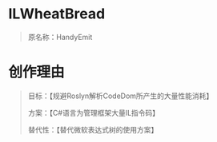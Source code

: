 # ILWheatBread
> 原名称：HandyEmit

# 创作理由
> 目标：【规避Roslyn解析CodeDom所产生的大量性能消耗】
> 
> 方案：【C#语言为管理框架大量IL指令码】
> 
> 替代性：【替代微软表达式树的使用方案】
